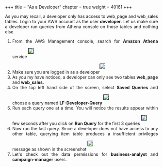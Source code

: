 +++
title = "As a Developer"
chapter = true
weight = 40161
+++

<div style="text-align: justify">
  As you may recall, a developer only has access to web_page and web_sales tables. Login to your AWS account as the user <b>developer</b>. Let us make sure a developer run queries from Athena console on those tables and nothing else.
  <ol>
    <li>From the AWS Management console, search for <b>Amazon Athena</b> service <img src="/images/Query-AthenaService-search.png" style="margin:15px 0px; border:1px solid black"/>
    </li>
    <li>Make sure you are logged in as a developer<img src="/images/Athena-developer-view.png" style="margin:15px 0px; border:1px solid black"/></li>
    <li>As you my have noticed, a developer can only see two tables <b>web_page</b> and <b>web_sales</b>.
    <li>On the top left hand side of the screen, select <b>Saved Queries</b> and choose a query named <b>LF-Developer-Query</b> <img src="/images/Athena-Dev-Saved-Query.png" style="margin:15px 0px; border:1px solid black"/></li>
    <li>Run each query one at a time. You will notice the results appear within few seconds after you click on <b>Run Query</b> for the first 3 queries <img src="/images/Athena-Dev-Query-Success.png" style="margin:15px 0px; border:1px solid black"/></li>
    <li>Now run the last query. Since a developer does not have access to any other table, querying item table produces a insufficient privileges message as shown in the screenshot <img src="/images/Athena-Dev-Query-Failure.png" style="margin:15px 0px; border:1px solid black"/></li>
    <li> Let's check out the data permissions for <b>business-analyst</b> and <b>campaign-manager</b> users.</li>
  </ol>
</div>